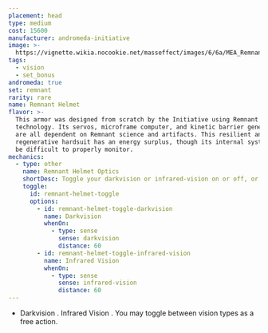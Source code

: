 ```yaml
---
placement: head
type: medium
cost: 15600
manufacturer: andromeda-initiative
image: >-
  https://vignette.wikia.nocookie.net/masseffect/images/6/6a/MEA_Remnant_Heritage_Helmet.png/revision/latest/scale-to-width-down/350?cb=20180513014645
tags:
  - vision
  - set_bonus
andromeda: true
set: remnant
rarity: rare
name: Remnant Helmet
flavor: >-
  This armor was designed from scratch by the Initiative using Remnant
  technology. Its servos, microframe computer, and kinetic barrier generators
  are all dependent on Remnant science and artifacts. This resilient and
  regenerative hardsuit has an energy surplus, though its internal systems can
  be difficult to properly monitor.
mechanics:
  - type: other
    name: Remnant Helmet Optics
    shortDesc: Toggle your darkvision or infrared-vision on or off, or toggle between the two.
    toggle:
      id: remnant-helmet-toggle
      options:
        - id: remnant-helmet-toggle-darkvision
          name: Darkvision
          whenOn:
            - type: sense
              sense: darkvision
              distance: 60
        - id: remnant-helmet-toggle-infrared-vision
          name: Infrared Vision
          whenOn:
            - type: sense
              sense: infrared-vision
              distance: 60
---
```

- Darkvision <me-distance length='60' />. Infrared Vision <me-distance length='60' />. You may
toggle between vision types as a free action.
